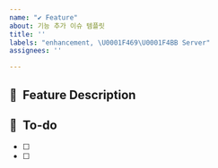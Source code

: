 ```yaml
---
name: "✔ Feature"
about: 기능 추가 이슈 템플릿
title: ''
labels: "enhancement, \U0001F469‍\U0001F4BB Server"
assignees: ''

---
```


## 📌  Feature Description

## 📝  To-do
- [ ]
- [ ]
